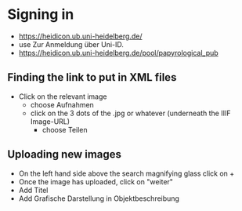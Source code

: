 # Signing in
  - https://heidicon.ub.uni-heidelberg.de/
  - use Zur Anmeldung über Uni-ID.
  - https://heidicon.ub.uni-heidelberg.de/pool/papyrological_pub

## Finding the link to put in XML files
  - Click on the relevant image
    - choose Aufnahmen
    - click on the 3 dots of the .jpg or whatever (underneath the IIIF Image-URL)
      - choose Teilen

## Uploading new images
  - On the left hand side above the search magnifying glass click on +
  - Once the image has uploaded, click on "weiter"
  - Add Titel
  - Add Grafische Darstellung in Objektbeschreibung
